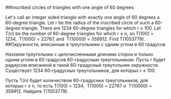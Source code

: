 ##Inscribed circles of triangles with one angle of 60 degrees

Let's call an integer sided triangle with exactly one angle of 60 degrees a 60-degree triangle.
Let r be the radius of the inscribed circle of such a 60-degree triangle.
There are 1234 60-degree triangles for which r ≤ 100.
Let T(n) be the number of 60-degree triangles for which r ≤ n, so
 T(100) = 1234,  T(1000) = 22767, and  T(10000) = 359912.
Find T(1053779).
##Окружности, вписанные в треугольники с одним углом в 60 градусов

Назовем треугольник с целочисленными длинами сторон и только одним углом в 60 градусов 60-градусным треугольником.
Пусть r будет радиусом вписанной в такой 60-градусный треугольник окружности.
Существует 1234 60-градусных треугольников, для которых r ≤ 100.

Пусть T(n) будет количеством 60-градусных треугольников, для которых r ≤ n, то есть
 T(100) = 1234,  T(1000) = 22767 и  T(10000) = 359912.
Найдите T(1053779).
